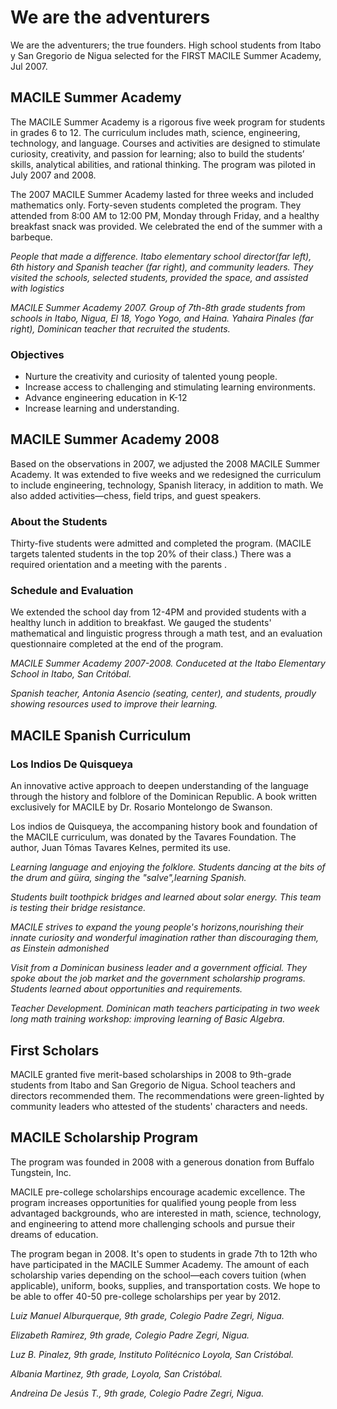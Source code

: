 # We are the adventurers

We are the adventurers; the true founders. High school students from Itabo y San Gregorio de Nigua selected for the FIRST MACILE Summer Academy, Jul 2007.

## MACILE Summer Academy

The MACILE Summer Academy is a rigorous five week program for students in grades 6 to 12. The curriculum includes math, science, engineering, technology, and language. Courses and activities are designed to stimulate curiosity, creativity, and passion for learning; also to build the students’ skills, analytical abilities, and rational thinking. The program was piloted in July 2007 and 2008.

The 2007 MACILE Summer Academy lasted for three weeks and included mathematics only. Forty-seven students completed the program. They attended from 8:00 AM to 12:00 PM, Monday through Friday, and a healthy breakfast snack was provided. We celebrated the end of the summer with a barbeque.

_People that made a difference. Itabo elementary school director(far left), 6th history and Spanish teacher (far right), and community leaders. They visited the schools, selected students, provided the space, and assisted with logistics_

_MACILE Summer Academy 2007. Group of 7th-8th grade students from schools in Itabo, Nigua, El 18, Yogo Yogo, and Haina. Yahaira Pinales (far right), Dominican teacher that recruited the students._

### Objectives

- Nurture the creativity and curiosity of talented young people.
- Increase access to challenging and stimulating learning environments.
- Advance engineering education in K-12
- Increase learning and understanding.

## MACILE Summer Academy 2008

Based on the observations in 2007, we adjusted the 2008 MACILE Summer Academy. It was extended to five weeks and we redesigned the curriculum to include engineering, technology, Spanish literacy, in addition to math. We also added activities—chess, field trips, and guest speakers.

### About the Students

Thirty-five students were admitted and completed the program. (MACILE targets talented students in the top 20% of their class.) There was a required orientation and a meeting with the parents .

### Schedule and Evaluation

We extended the school day from 12-4PM and provided students with a healthy lunch in addition to breakfast. We gauged the students' mathematical and linguistic progress through a math test, and an evaluation questionnaire completed at the end of the program.

_MACILE Summer Academy 2007-2008. Conduceted at the Itabo Elementary School in Itabo, San Critóbal._

_Spanish teacher, Antonia Asencio (seating, center), and students, proudly showing resources used to improve their learning._

## MACILE Spanish Curriculum

### Los Indios De Quisqueya

An innovative active approach to deepen understanding of the language through the history and folblore of the Dominican Republic. A book written exclusively for MACILE by Dr. Rosario Montelongo de Swanson.

Los indios de Quisqueya, the accompaning history book and foundation of the MACILE curriculum, was donated by the Tavares Foundation. The author, Juan Tómas Tavares Kelnes, permited its use.

_Learning language and enjoying the folklore. Students dancing at the bits of the drum and güira, singing the "salve",learning Spanish._

_Students built toothpick bridges and learned about solar energy. This team is testing their bridge resistance._

_MACILE strives to expand the young people's horizons,nourishing their innate curiosity and wonderful imagination rather than discouraging them, as Einstein admonished_

_Visit from a Dominican business leader and a government official. They spoke about the job market and the government scholarship programs. Students learned about opportunities and requirements._

_Teacher Development. Dominican math teachers participating in two week long math training workshop: improving learning of Basic Algebra._

## First Scholars

MACILE granted five merit-based scholarships in 2008 to 9th-grade students from Itabo and San Gregorio de Nigua. School teachers and directors recommended them. The recommendations were green-lighted by community leaders who attested of the students' characters and needs.

## MACILE Scholarship Program

The program was founded in 2008 with a generous donation from Buffalo Tungstein, Inc.

MACILE pre-college scholarships encourage academic excellence. The program increases opportunities for qualified young people from less advantaged backgrounds, who are interested in math, science, technology, and engineering to attend more challenging schools and pursue their dreams of education.

The program began in 2008. It's open to students in grade 7th to 12th who have participated in the MACILE Summer Academy. The amount of each scholarship varies depending on the school—each covers tuition (when applicable), uniform, books, supplies, and transportation costs. We hope to be able to offer 40-50 pre-college scholarships per year by 2012. 

_Luiz Manuel Alburquerque, 9th grade, Colegio Padre Zegri, Nigua._

_Elizabeth Ramirez, 9th grade, Colegio Padre Zegri, Nigua._

_Luz B. Pinalez, 9th grade, Instituto Politécnico Loyola, San Cristóbal._

_Albania Martinez, 9th grade, Loyola, San Cristóbal._

_Andreina De Jesús T., 9th grade, Colegio Padre Zegri, Nigua._